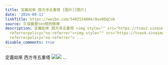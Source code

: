 ```yaml
---
title: 定義如來 西方寺五重塔 [图片][图片]
date: '2024-09-11'
linkTitle: https://weibo.com/5402554084/Owx8QqCob
source: 久保醬是ten使的微博
description: 定義如來 西方寺五重塔 <img style="" src="https://tvax2.sinaimg.cn/large/005TCz76gy1htk4ec2vorj30u00u1n2w.jpg"
  referrerpolicy="no-referrer"><img style="" src="https://tvax4.sinaimg.cn/large/005TCz76gy1htk4eepmeaj30u00u0jw7.jpg"
  referrerpolicy="no-referrer"> ...
disable_comments: true
---
```

定義如來 西方寺五重塔 <img style="" src="https://tvax2.sinaimg.cn/large/005TCz76gy1htk4ec2vorj30u00u1n2w.jpg" referrerpolicy="no-referrer"><img style="" src="https://tvax4.sinaimg.cn/large/005TCz76gy1htk4eepmeaj30u00u0jw7.jpg" referrerpolicy="no-referrer"> ...